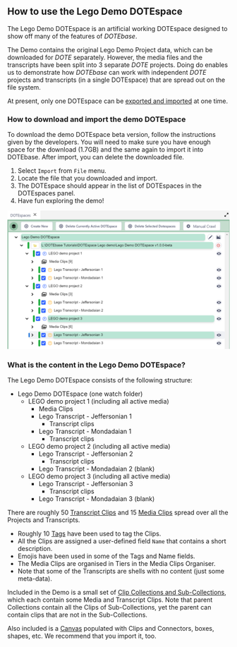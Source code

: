 ## How to use the Lego Demo DOTEspace

The Lego Demo DOTEspace is an artificial working DOTEspace designed to show off many of the features of _DOTEbase_.

The Demo contains the original Lego Demo Project data, which can be downloaded for _DOTE_ separately.
However, the media files and the transcripts have been split into 3 separate _DOTE_ projects.
Doing do enables us to demonstrate how _DOTEbase_ can work with independent _DOTE_ projects and transcripts (in a single DOTEspace) that are spread out on the file system.

At present, only one DOTEspace can be [exported and imported](export.md) at one time.

### How to download and import the demo DOTEspace

To download the demo DOTEspace beta version, follow the instructions given by the developers.
You will need to make sure you have enough space for the download (1.7GB) and the same again to import it into DOTEbase.
After import, you can delete the downloaded file.

1. Select `Import` from `File` menu.
2. Locate the file that you downloaded and import.
3. The DOTEspace should appear in the list of DOTEspaces in the DOTEspaces panel.
4. Have fun exploring the demo!

[![Demo](images/dotespace/demo.png)](images/dotespace/demo.png)

### What is the content in the Lego Demo DOTEspace?

The Lego Demo DOTEspace consists of the following structure:

- Lego Demo DOTEspace (one watch folder)
    - LEGO demo project 1 (including all active media)
        - Media Clips
        - Lego Transcript - Jeffersonian 1
            - Transcript clips
        - Lego Transcript - Mondadaian 1
            - Transcript clips
    - LEGO demo project 2 (including all active media)
        - Lego Transcript - Jeffersonian 2
            - Transcript clips
        - Lego Transcript - Mondadaian 2 (blank)
    - LEGO demo project 3 (including all active media)
        - Lego Transcript - Jeffersonian 3
            - Transcript clips
        - Lego Transcript - Mondadaian 3 (blank)

There are roughly 50 [Transcript Clips](transcript-clip.md) and 15 [Media Clips](media-clip.md) spread over all the Projects and Transcripts.

- Roughly 10 [Tags](tags.md) have been used to tag the Clips.
- All the Clips are assigned a user-defined field `Name` that contains a short description.
- Emojis have been used in some of the Tags and Name fields.
- The Media Clips are organised in Tiers in the Media Clips Organiser.
- Note that some of the Transcripts are shells with no content (just some meta-data).

Included in the Demo is a small set of [Clip Collections and Sub-Collections](clip-collections.md), which each contain some Media and Transcript Clips.
Note that parent Collections contain all the Clips of Sub-Collections, yet the parent can contain clips that are not in the Sub-Collections.

Also included is a [Canvas](canvas.md) populated with Clips and Connectors, boxes, shapes, etc.
We recommend that you import it, too.
